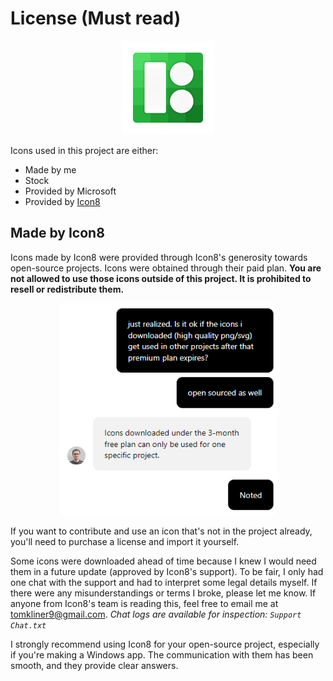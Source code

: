 # License (Must read)

<p align="center">
    <img alt="GitPoint" title="GitPoint" src="icons8-icons8-1024.png" width="150">
</p>

Icons used in this project are either:
* Made by me
* Stock
* Provided by Microsoft
* Provided by [Icon8](https://icons8.com/)

## Made by Icon8

Icons made by Icon8 were provided through Icon8's generosity towards open-source projects. Icons were obtained through their paid plan. **You are not allowed to use those icons outside of this project. It is prohibited to resell or redistribute them.**

<p align="center">
    <img alt="GitPoint" title="GitPoint" src="Icon8 Support Chat.png" width="350">
</p>

If you want to contribute and use an icon that's not in the project already, you'll need to purchase a license and import it yourself.

Some icons were downloaded ahead of time because I knew I would need them in a future update (approved by Icon8's support). To be fair, I only had one chat with the support and had to interpret some legal details myself. If there were any misunderstandings or terms I broke, please let me know. If anyone from Icon8's team is reading this, feel free to email me at tomkliner9@gmail.com. *Chat logs are available for inspection: `Support Chat.txt`*

I strongly recommend using Icon8 for your open-source project, especially if you're making a Windows app. The communication with them has been smooth, and they provide clear answers.
